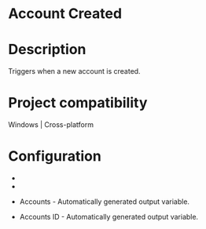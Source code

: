 ﻿# Account Created

# Description

Triggers when a new account is created.

# Project compatibility

Windows | Cross-platform

# Configuration

* 
* 





* Accounts - Automatically generated output variable.
* Accounts ID - Automatically generated output variable.
